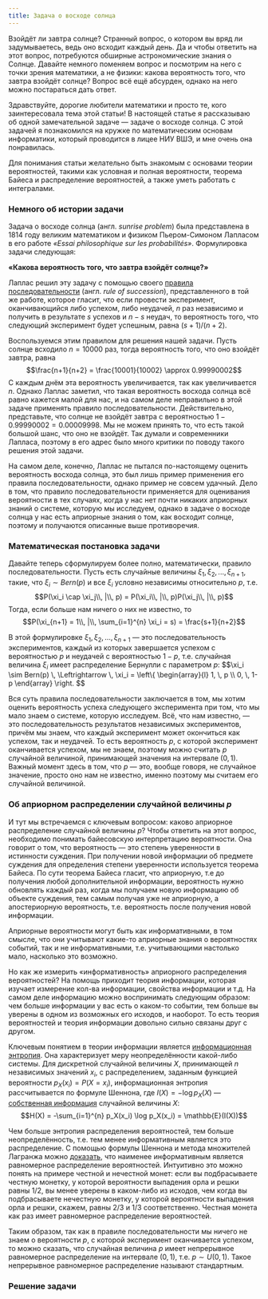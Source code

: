 ```yaml
---
title: Задача о восходе солнца
---
```


Взойдёт ли завтра солнце? Странный вопрос, о котором вы вряд ли задумываетесь, ведь оно всходит каждый день. Да и чтобы ответить на этот вопрос,
потребуются обширные астрономические знания о Солнце. Давайте немного поменяем вопрос и посмотрим на него с точки зрения математики, а не
физики: какова вероятность того, что завтра взойдёт солнце? Вопрос всё ещё абсурден, однако на него можно постараться дать ответ.

Здравствуйте, дорогие любители математики и просто те, кого заинтересовала тема этой статьи! В настоящей статье я рассказываю об одной
замечательной задаче — задаче о восходе солнца. С этой задачей я познакомился на кружке по математическим основам информатики, который
проводится в лицее НИУ ВШЭ, и мне очень она понравилась.

Для понимания статьи желательно быть знакомым с основами теории вероятностей, такими как условная и полная вероятности, теорема Байеса и
распределение вероятностей, а также уметь работать с интегралами.

### Немного об истории задачи

Задача о восходе солнца (англ. *sunrise problem*) была представлена в 1814 году великим математиком и физиком Пьером-Симоном
Лапласом в его работе *«Essai philosophique sur les probabilités»*. Формулировка задачи следующая: 

**«Какова вероятность того, что завтра взойдёт солнце?»**

Лаплас решил эту задачу с помощью своего
<a class="text-link" href="https://en.wikipedia.org/wiki/Rule_of_succession" target="_blank">правила последовательности</a> (англ. *rule of succession*), представленного в той же работе, которое гласит, что если провести эксперимент, оканчивающийся либо успехом, либо неудачей, $n$ раз независимо и получить в результате $s$ успехов и $n-s$ неудач, то вероятность того, что следующий эксперимент будет успешным, равна $(s+1) / (n+2)$.

Воспользуемся этим правилом для решения нашей задачи. Пусть солнце всходило $n=10000$ раз, тогда вероятность того, что оно взойдёт
завтра, равна $$\frac{n+1}{n+2} = \frac{10001}{10002} \approx 0.99990002$$ С каждым днём эта вероятность увеличивается, так как
увеличивается $n$. Однако Лаплас заметил, что такая вероятность восхода солнца всё равно кажется малой для нас, и на самом деле неправильно
в этой задаче применять правило последовательности. Действительно, представьте, что солнце не взойдёт завтра с вероятностью 
$1 - 0.99990002 = 0.00009998$. Мы не можем принять то, что есть такой большой шанс, что оно не взойдёт. Так думали и современники Лапласа,
поэтому в его адрес было много критики по поводу такого решения этой задачи. 

На самом деле, конечно, Лаплас не пытался по-настоящему оценить вероятность восхода солнца, это был лишь пример применения его
правила последовательности, однако пример не совсем удачный. Дело в том, что правило последовательности применяется для оценивания вероятности
в тех случаях, когда у нас нет почти никаких априорных знаний о системе, которую мы исследуем, однако в задаче о восходе солнца у нас есть 
априорные знания о том, как восходит солнце, поэтому и получаются описанные выше противоречия.

### Математическая постановка задачи

Давайте теперь сформулируем более полно, математически, правило последовательности. Пусть есть случайные величины 
$\xi_1, \xi_2,..., \xi_{n+1}$, такие, что $\xi_i \sim Bern(p)$ и все $\xi_i$ условно независимы относительно $p$, т.е.
$$P(\xi_i \cap \xi_j\\, |\\, p) = P(\xi_i\\, |\\, p)P(\xi_j\\, |\\, p)$$
Тогда, если больше нам ничего о них не известно, то $$P(\xi_{n+1} = 1\\, |\\, \sum_{i=1}^{n} \xi_i = s) = \frac{s+1}{n+2}$$

В этой формулировке $\xi_1, \xi_2,..., \xi_{n+1}$ — это последовательность экспериментов, каждый из которых завершается успехом 
с вероятностью $p$ и неудачей с вероятностью $1-p$, т.е. случайная величина $\xi_i$ имеет распределение Бернулли с параметром $p$:
$$\xi_i \sim Bern(p) \\, \Leftrightarrow \\, \xi_i =
\left\\{
\begin{array}{l}
1, \\, p \\\\
0, \\, 1-p
\end{array}
\right.
$$

Вся суть правила последовательности заключается в том, мы хотим оценить вероятность успеха следующего эксперимента при том, что мы мало знаем
о системе, которую исследуем. Всё, что нам известно, — это последовательность результатов независимых экспериментов, причём мы знаем, что 
каждый эксперимент может окончиться как успехом, так и неудачей. То есть вероятность $p$, с которой эксперимент оканчивается успехом, мы не
знаем, поэтому можно считать $p$ случайной величиной, принимающей значения на интервале $(0, 1)$. Важный момент здесь в том, что
$p$ — это, вообще говоря, не случайное значение, просто оно нам не известно, именно поэтому мы считаем его случайной величиной.

### Об априорном распределении случайной величины $p$

И тут мы встречаемся с ключевым вопросом: каково априорное распределение случайной величины $p$? Чтобы ответить на этот вопрос, 
необходимо понимать байесовскую интерпретацию вероятности. Она говорит о том, что вероятность — это степень уверенности в истинности суждения.
При получении новой информации об предмете суждения для определения степени уверенности используется теорема Байеса. По сути теорема Байеса 
гласит, что априорную, т.е до получения любой дополнительной информации, вероятность нужно обновлять каждый раз, когда мы получаем новую 
информацию об объекте суждения, тем самым получая уже не априорную, а апостериорную вероятность, т.е. вероятность после получения новой 
информации.

Априорные вероятности могут быть как информативными, в том смысле, что они учитывают какие-то априорные знания о вероятностях событий, так
и не информативными, т.е. учитывающими настолько мало, насколько это возможно.

Но как же измерить «информативность» априорного распределения вероятностей? На помощь приходит теория информации, которая изучает измерение
кол-ва информации, свойства информации и т.д. На самом деле информацию можно воспринимать следующим образом: чем больше информации у вас есть
о каком-то событии, тем больше вы уверены в одном из возможных его исходов, и наоборот. То есть теория вероятностей и теория информации
довольно сильно связаны друг с другом.

Ключевым понятием в теории информации является 
<a class="text-link" href="https://ru.wikipedia.org/wiki/Информационная_энтропия" target="_blank">информационная энтропия</a>. 
Она характеризует меру неопределённости какой-либо системы. Для дискретной случайной величины $X$, принимающей $n$ независимых значений $x_i$, с распределением, заданным функцией вероятности $p_X(x_i) = P(X = x_i)$, информационная энтропия рассчитывается по формуле Шеннона, где 
$I(X) = -\log p_X(X)$ — <a class="text-link" href="https://ru.wikipedia.org/wiki/Собственная_информация" target="_blank">собственная информация</a>
случайной величины $X$: $$H(X) = -\sum_{i=1}^{n} p_X(x_i) \log p_X(x_i) = \mathbb{E}(I(X))$$

Чем больше энтропия распределения вероятностей, тем больше неопределённость, т.е. тем менее информативным является это распределение.
С помощью формулы Шеннона и метода множителей Лагранжа можно 
<a class="text-link" href="https://en.wikipedia.org/wiki/Lagrange_multiplier#Example_3:_Entropy" target="_blank">доказать</a>, что наименее информативным является равномерное распределение вероятностей. Интуитивно это можно понять на примере честной и нечестной монет: если вы подбрасываете честную монетку, у
которой вероятности выпадения орла и решки равны $1/2$, вы менее уверены в каком-либо из исходов, чем когда вы подбрасываете нечестную монетку, у которой
вероятности выпадения орла и решки, скажем, равны $2/3$ и $1/3$ соответственно. Честная монета как раз имеет равномерное распределение вероятностей.

Таким образом, так как в правиле последовательности мы ничего не знаем о вероятности $p$, с которой эксперимент оканчивается успехом, то можно сказать,
что случайная величина $p$ имеет непрерывное равномерное распределение на интервале $(0, 1)$, т.е. $p \sim U(0, 1)$. Такое непрерывное равномерное
распределение называют стандартным.

### Решение задачи